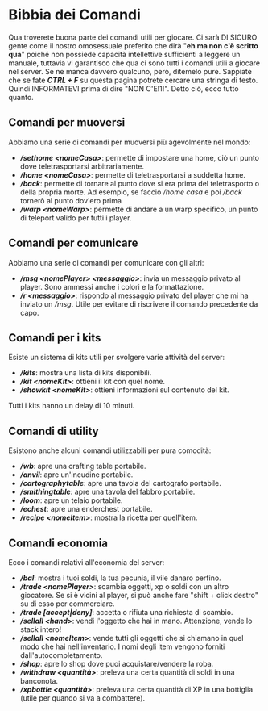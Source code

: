 # Bibbia dei Comandi
Qua troverete buona parte dei comandi utili per giocare. Ci sarà DI SICURO gente come il nostro omosessuale preferito che dirà "**eh ma non c'è scritto <comando X> qua**" poiché non possiede capacità intellettive sufficienti a leggere un manuale, tuttavia vi garantisco che qua ci sono tutti i comandi utili a giocare nel server. Se ne manca davvero qualcuno, però, ditemelo pure. Sappiate che se fate ***CTRL + F*** su questa pagina potrete cercare una stringa di testo. Quindi INFORMATEVI prima di dire "NON C'E!1!".
Detto ciò, ecco tutto quanto.

## Comandi per muoversi
Abbiamo una serie di comandi per muoversi più agevolmente nel mondo:
- ***/sethome \<nomeCasa\>***: permette di impostare una home, ciò un punto dove teletrasportarsi arbitrariamente.
- ***/home \<nomeCasa\>***: permette di teletrasportarsi a suddetta home.
- ***/back***: permette di tornare al punto dove si era prima del teletrasporto o della propria morte. Ad esempio, se faccio */home casa* e poi */back* tornerò al punto dov'ero prima
- ***/warp \<nomeWarp\>***: permette di andare a un warp specifico, un punto di teleport valido per tutti i player.

## Comandi per comunicare
Abbiamo una serie di comandi per comunicare con gli altri:
- ***/msg \<nomePlayer\> \<messaggio\>***: invia un messaggio privato al player. Sono ammessi anche i colori e la formattazione.
- ***/r \<messaggio\>***: rispondo al messaggio privato del player che mi ha inviato un */msg*. Utile per evitare di riscrivere il comando precedente da capo.

## Comandi per i kits
Esiste un sistema di kits utili per svolgere varie attività del server:
- ***/kits***: mostra una lista di kits disponibili.
- ***/kit \<nomeKit\>***: ottieni il kit con quel nome.
- ***/showkit \<nomeKit\>***: ottieni informazioni sul contenuto del kit.

Tutti i kits hanno un delay di 10 minuti.

## Comandi di utility
Esistono anche alcuni comandi utilizzabili per pura comodità:
- ***/wb***: apre una crafting table portabile.
- ***/anvil***: apre un'incudine portabile.
- ***/cartographytable***: apre una tavola del cartografo portabile.
- ***/smithingtable***: apre una tavola del fabbro portabile.
- ***/loom***: apre un telaio portabile.
- ***/echest***: apre una enderchest portabile.
- ***/recipe \<nomeItem\>***: mostra la ricetta per quell'item.

## Comandi economia
Ecco i comandi relativi all'economia del server:
- ***/bal***: mostra i tuoi soldi, la tua pecunia, il vile danaro perfino.
- ***/trade \<nomePlayer\>***: scambia oggetti, xp o soldi con un altro giocatore. Se si è vicini al player, si può anche fare "shift + click destro" su di esso per commerciare.
- ***/trade \[accept|deny\]***: accetta o rifiuta una richiesta di scambio.
- ***/sellall \<hand\>***: vendi l'oggetto che hai in mano. Attenzione, vende lo stack intero!
- ***/sellall \<nomeItem\>***: vende tutti gli oggetti che si chiamano in quel modo che hai nell'inventario. I nomi degli item vengono forniti dall'autocompletamento.
- ***/shop***: apre lo shop dove puoi acquistare/vendere la roba.
- ***/withdraw \<quantità\>***: preleva una certa quantità di soldi in una banconota.
- ***/xpbottle \<quantità\>***: preleva una certa quantità di XP in una bottiglia (utile per quando si va a combattere).
